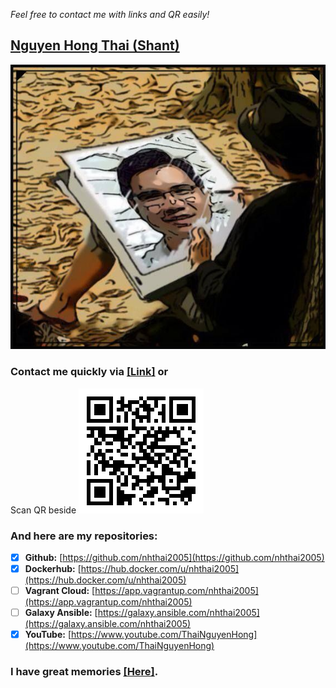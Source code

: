 *Feel free to contact me with links and QR easily!*

## [Nguyen Hong Thai (Shant)](https://nhthai2005.github.io/souvenir)
[![Hong-Thai Nguyen](data/Nguyen_Hong_Thai_Souvenir.jpeg)](data/Thai_Nguyen_Hong.vcf)

### Contact me quickly via [\[Link\]](https://nhthai2005.github.io/contacts.htm) or
Scan QR beside
[![Nguyen Hong Thai - Contact - QR](data/Nguyen_Hong_Thai_contacts_QR.png "My contacts")](https://nhthai2005.github.io/contacts.htm)

### And here are my repositories:
- [x] **Github:** [https://github.com/nhthai2005](https://github.com/nhthai2005)
- [x] **Dockerhub:** [https://hub.docker.com/u/nhthai2005](https://hub.docker.com/u/nhthai2005)
-	[ ] **Vagrant Cloud:** [https://app.vagrantup.com/nhthai2005](https://app.vagrantup.com/nhthai2005)
-	[ ] **Galaxy Ansible:** [https://galaxy.ansible.com/nhthai2005](https://galaxy.ansible.com/nhthai2005)
-	[x] **YouTube:** [https://www.youtube.com/ThaiNguyenHong](https://www.youtube.com/ThaiNguyenHong)

### I have great memories [\[Here\]](https://nhthai2005.github.io/souvenir).
